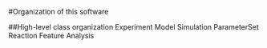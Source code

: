 #Organization of this software

##High-level class organization
Experiment
Model
Simulation
ParameterSet
Reaction
Feature
Analysis
